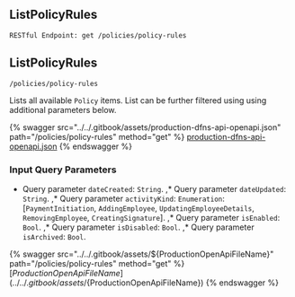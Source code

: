 
## ListPolicyRules
`RESTful Endpoint: get /policies/policy-rules`


## ListPolicyRules
`/policies/policy-rules`

Lists all available `Policy` items. List can be further filtered using using additional parameters below.

{% swagger src="../../.gitbook/assets/production-dfns-api-openapi.json" path="/policies/policy-rules" method="get" %}
[production-dfns-api-openapi.json](../../.gitbook/assets/production-dfns-api-openapi.json)
{% endswagger %}


### Input Query Parameters
* Query parameter `dateCreated`: `String`. ,* Query parameter `dateUpdated`: `String`. ,* Query parameter `activityKind`: `Enumeration`: [`PaymentInitiation`, `AddingEmployee`, `UpdatingEmployeeDetails`, `RemovingEmployee`, `CreatingSignature`]. ,* Query parameter `isEnabled`: `Bool`. ,* Query parameter `isDisabled`: `Bool`. ,* Query parameter `isArchived`: `Bool`.  
  


{% swagger src="../../.gitbook/assets/${ProductionOpenApiFileName}" path="/policies/policy-rules" method="get" %}
[${ProductionOpenApiFileName}](../../.gitbook/assets/${ProductionOpenApiFileName})
{% endswagger %}
